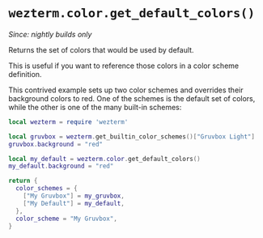 # `wezterm.color.get_default_colors()`

*Since: nightly builds only*

Returns the set of colors that would be used by default.

This is useful if you want to reference those colors in a color scheme
definition.

This contrived example sets up two color schemes and overrides their background
colors to red.  One of the schemes is the default set of colors, while the
other is one of the many built-in schemes:

```lua
local wezterm = require 'wezterm'

local gruvbox = wezterm.get_builtin_color_schemes()["Gruvbox Light"]
gruvbox.background = "red"

local my_default = wezterm.color.get_default_colors()
my_default.background = "red"

return {
  color_schemes = {
    ["My Gruvbox"] = my_gruvbox,
    ["My Default"] = my_default,
  },
  color_scheme = "My Gruvbox",
}
```
